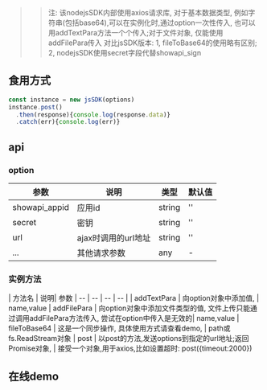 >> 注: 该nodejsSDK内部使用axios请求库,
对于基本数据类型, 例如字符串(包括base64),可以在实例化时,通过option一次性传入, 也可以用addTextPara方法一个个传入;对于文件对象, 仅能使用addFilePara传入
对比jsSDK版本: 1, fileToBase64的使用略有区别; 2, nodejsSDK使用secret字段代替showapi_sign

## 食用方式
```javascript
const instance = new jsSDK(options)
instance.post()
  .then(response){console.log(response.data)}
  .catch(err){console.log(err)}
```


## api

### option

| 参数| 说明| 类型| 默认值 |
|  -- | -- | -- | --|
|showapi_appid| 应用id| string| ''
|secret | 密钥| string | ''
| url | ajax时调用的url地址 | string|''
|...| 其他请求参数| any | -


### 实例方法

| 方法名 | 说明| 参数
|  -- | -- | -- | -- |
| addTextPara | 向option对象中添加值, | name,value
| addFilePara | 向option对象中添加文件类型的值, 文件上传只能通过调用addFilePara方法传入, 尝试在option中传入是无效的| name,value
| fileToBase64 | 这是一个同步操作, 具体使用方式请查看demo, | path或fs.ReadStream对象
| post | 以post的方法,发送options到指定的url地址;返回Promise对象,  | 接受一个对象,用于axios,比如设置超时: post({timeout:2000})

## 在线demo


